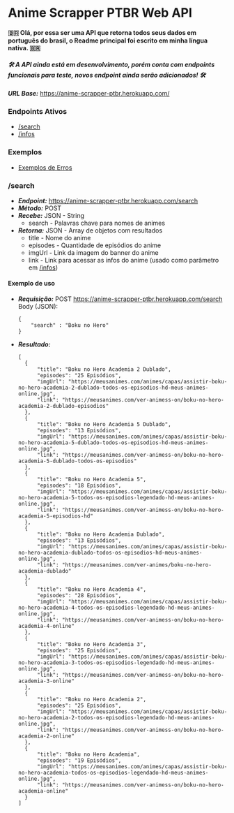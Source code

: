# Anime Scrapper PTBR Web API

#### :brazil: Olá, por essa ser uma API que retorna todos seus dados em português do brasil, o Readme principal foi escrito em minha língua nativa. :brazil:

#### ***🛠 A API ainda está em desenvolvimento, porém conta com endpoints funcionais para teste, novos endpoint ainda serão adicionados! 🛠***

***URL Base:*** https://anime-scrapper-ptbr.herokuapp.com/

### Endpoints Ativos
* [/search](#search)
* [/infos](#infos)

### Exemplos
* [Exemplos de Erros](#errors)

### /search
* ***Endpoint:*** https://anime-scrapper-ptbr.herokuapp.com/search
* ***Método:*** POST
* ***Recebe:*** JSON - String
  * search - Palavras chave para nomes de animes
* ***Retorna:*** JSON - Array de objetos com resultados
  * title - Nome do anime
  * episodes - Quantidade de episódios do anime
  * imgUrl - Link da imagem do banner do anime
  * link - Link para acessar as infos do anime (usado como parâmetro em [/infos](#infos))
  
#### Exemplo de uso
* ***Requisição:***
    POST https://anime-scrapper-ptbr.herokuapp.com/search
    Body (JSON):
    ```
    {
        "search" : "Boku no Hero"
    }
    ```

* ***Resultado:***
  ```
  [
    {
        "title": "Boku no Hero Academia 2 Dublado",
        "episodes": "25 Episódios",
        "imgUrl": "https://meusanimes.com/animes/capas/assistir-boku-no-hero-academia-2-dublado-todos-os-episodios-hd-meus-animes-online.jpg",
        "link": "https://meusanimes.com/ver-animess-on/boku-no-hero-academia-2-dublado-episodios"
    },
    {
        "title": "Boku no Hero Academia 5 Dublado",
        "episodes": "13 Episódios",
        "imgUrl": "https://meusanimes.com/animes/capas/assistir-boku-no-hero-academia-5-dublado-todos-os-episodios-hd-meus-animes-online.jpg",
        "link": "https://meusanimes.com/ver-animess-on/boku-no-hero-academia-5-dublado-todos-os-episodios"
    },
    {
        "title": "Boku no Hero Academia 5",
        "episodes": "18 Episódios",
        "imgUrl": "https://meusanimes.com/animes/capas/assistir-boku-no-hero-academia-5-todos-os-episodios-legendado-hd-meus-animes-online.jpg",
        "link": "https://meusanimes.com/ver-animess-on/boku-no-hero-academia-5-episodios-hd"
    },
    {
        "title": "Boku no Hero Academia Dublado",
        "episodes": "13 Episódios",
        "imgUrl": "https://meusanimes.com/animes/capas/assistir-boku-no-hero-academia-dublado-todos-os-episodios-hd-meus-animes-online.jpg",
        "link": "https://meusanimes.com/ver-animes/boku-no-hero-academia-dublado"
    },
    {
        "title": "Boku no Hero Academia 4",
        "episodes": "28 Episódios",
        "imgUrl": "https://meusanimes.com/animes/capas/assistir-boku-no-hero-academia-4-todos-os-episodios-legendado-hd-meus-animes-online.jpg",
        "link": "https://meusanimes.com/ver-animess-on/boku-no-hero-academia-4-online"
    },
    {
        "title": "Boku no Hero Academia 3",
        "episodes": "25 Episódios",
        "imgUrl": "https://meusanimes.com/animes/capas/assistir-boku-no-hero-academia-3-todos-os-episodios-legendado-hd-meus-animes-online.jpg",
        "link": "https://meusanimes.com/ver-animess-on/boku-no-hero-academia-3-online"
    },
    {
        "title": "Boku no Hero Academia 2",
        "episodes": "25 Episódios",
        "imgUrl": "https://meusanimes.com/animes/capas/assistir-boku-no-hero-academia-2-todos-os-episodios-legendado-hd-meus-animes-online.jpg",
        "link": "https://meusanimes.com/ver-animess-on/boku-no-hero-academia-2-online"
    },
    {
        "title": "Boku no Hero Academia",
        "episodes": "19 Episódios",
        "imgUrl": "https://meusanimes.com/animes/capas/assistir-boku-no-hero-academia-todos-os-episodios-legendado-hd-meus-animes-online.jpg",
        "link": "https://meusanimes.com/ver-animess-on/boku-no-hero-academia-online"
    }
  ]
  ```

